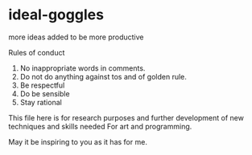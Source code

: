 # ideal-goggles
more ideas added to be more productive 

Rules of conduct
1. No inappropriate words in comments.
2. Do not do anything against tos and of golden rule.
3. Be respectful
4. Do be sensible 
5. Stay rational


This file here is for research purposes and further development of new techniques and skills needed
For art and programming.

May it be inspiring to you as it has for me.
